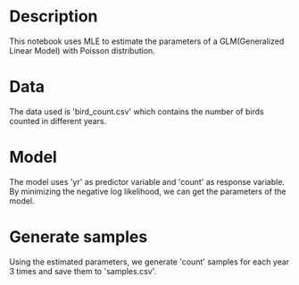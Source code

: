 # Description
This notebook uses MLE to estimate the parameters of a GLM(Generalized Linear Model) with Poisson distribution. 
# Data
The data used is 'bird_count.csv' which contains the number of birds counted in different years.
# Model
The model uses 'yr' as predictor variable and 'count' as response variable. By minimizing the negative log likelihood, we can get the parameters of the model.
# Generate samples
Using the estimated parameters, we generate 'count' samples for each year 3 times and save them to 'samples.csv'.
